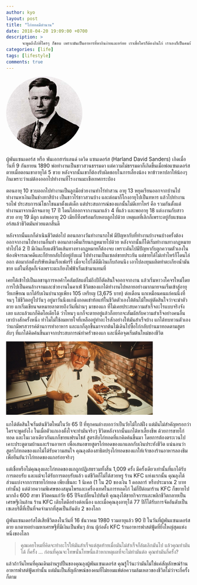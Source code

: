 ```yaml
---
author: kyo
layout: post
title: "ไก่ทอดมีตำนาน"
date: 2018-04-20 19:09:00 +0700
description: >
      จะพูดถึงไก่ที่ใครๆ ก็ชอบ เพราะมันเป็นอาหารที่หากินง่ายและอร่อย เราเชื่อใครก็ต้องกินไก่ เราเองก็เป็นคนนึงที่ชอบกินไก่ แต่ไก่ที่ไหนล่ะที่จะมีตำนานความอร่อยที่ขึ้นชื่อและดังไปทั่วโลกเท่า KFC พูดถึง KFC หน้าลุงอ้วนผู้พันแซนเดอร์ที่ยิ้มๆ ก็ลอยมาเลย แต่ชีวิตลุงนี่ไม่ไก่เลยนะ
categories: [life]
tags: [lifestyle]
comments: true
---
```

<img src="/assets/img/authors/kyo/2018-04-20/KFC1.jpg" alt="Colonel Harland David Sanders" style="border-radius:50%">

ผู้พันแซนเดอร์ส หรือ พันเอกฮาร์แลนด์ เดวิด แซนเดอร์ส (Harland David Sanders) เกิดเมื่อวันที่ 9 กันยายน 1890 พ่อทำงานเป็นชาวสวนธรรมดา แต่ความไม่ธรรมดาก็เกิดขึ้นเมื่อพ่อแซนเดอร์สตายเมื่อตอนเขาอายุได้ 5 ขวบ หลังจากนั้นเขาก็ต้องรับผิดชอบในการเลี้ยงน้อง หาข้าวหาปลาให้น้องๆ กินเพราะว่าแม่ต้องออกไปทำงานที่โรงงานมะเขือเทศกระป่อง

ตอนอายุ 10 ขวบออกไปทำงานเป็นลูกมือช่วยงานทำไร่ทำสวน อายุ 13 หยุดเรียนออกจากบ้านไปทำงานหาเงินเป็นช่างทาสีบ้าง เป็นชาวไร่ชาวสวนบ้าง และต่อมาก็โกงอายุไปเป็นทหาร แล้วไปทำงานรถไฟ ประสบการณ์โชกโชนมาตั้งแต่เด็ก แต่ประสบการณ์ของแกนั้นไม่ดีเทาไหร่ คือ รวมกันตั้งแต่ทำงานมาจากเด็กจนอายุ 17 ปี โดนไล่ออกจากงานมาแล้ว 4 ที่แล้ว และพออายุ 18
แต่งงานกับสาวสวย อายุ 19 มีลูก แต่พออายุ 20 เมียก็ทิ้งพร้อมกับหอบลูกไปด้วย เหตุผลที่เลิกก็เพราะอยู่กับแซนเดอร์สแล้วชีวิตมันห่วยแตกสิ้นดี

หลังจากนั้นแกก็ดำเนินชีวิตต่อไป ตอนกลางวันทำงานรถไฟ มีปัญหากับที่ทำงานบ้างจนบ้างครั้งต้องออกจากงานไปหางานอื่นทำ ตอนกลางคืนเรียนกฏหมายไปด้วย หลังจากนั้นก็ได้เริ่มทำงานทางกฏหมาย ทำไปได้ 2 ปี มีเงินเก็บแต่ชีวิตเส้นทางทางกฏหมายก็ต้องจบ เพราะดันไปมีปัญหากับลูกความตัวเองในห้องพิจารณาคดีและก็ย้ายกลับไปอยู่กับเเม่ ไปทำงานเป็นเซลล์ขายประกัน แต่ขายได้ไม่เท่าไหร่ก็โดนไล่ออก ต่อมาก่อตั้งบริษัทเดินเรือเฟอร์รี่ เมื่อจะไปได้ดีมีเงินเก็บก้อนนึง เอาไปลงทุนผลิตทำตะเกียงน้ำมันขาย แต่ในที่สุดก็เจ๋งเพราะตะเกียงไฟฟ้าเริ่มเข้ามาแทนที่

เคยได้เข้าไปเป็นเลขานุการหอค้าโคลัมบัสแต่ไม่ถึงปีก็ตัดสินใจออกจากงาน แล้วเริ่มหาวงโคจรใหม่โดยการไปเป็นคนล้างจานและช่วยงานในคาเฟ่ ชีวิตของแกได้ทำงานไปหลายอย่างมากมายจนเริ่มเข้าสู่อายุวัยเกษียณ แกได้รับเงินบำนาญเพียง 105 เหรียญ (3,675 บาท) ต่อเดือน แกเหมือนคนแก่คนนึงที่จนๆ ใช้ชีวิตอยู่ไปวันๆ อยู่มาวันนึงแกนั่งกอดเข่าท้อแท้ในชีวิตตัวเองใต้ต้นไม้ใหญ่ตัดสินใจว่าจะฆ่าตัวตาย แกเริ่มเขียนจดหมายลาตายถึงวันที่ผ่านๆ มาของแก ที่ไม่เคยประสบความสำเร็จอะไรแบบจริงจังเลย และแล้วแกก็คิดไอเดียได้ ว่าไหนๆ แกก็จะตายอยู่แล้วก็อยากจะสัมผัสกับความสำเร็จอย่างคนอื่นเขาบ้างสักครั้งหนึ่ง ทำไมไม่ใช้ลมหายใจที่เหลืออยู่ทำอะไรสักอย่างให้มันสำเร็จบ้าง แกได้ทบทวนตัวเองว่าแกมีพรสวรรค์ด้านการทำอาหาร และแกก็ลุกขึ้นมาจากต้นไม้เดินไปซื้อไก่กลับบ้านมาทอดตามสูตรลับๆ ที่แกได้คิดค้นขึ้นมาจากประสบการณ์ทำครัวของแก และนี่คือจุดเริ่มต้นใหม่ของชีวิต

![Legendary of KFC](/assets/img/authors/kyo/2018-04-20/KFC2.jpg)

แกได้ตัดสินใจเริ่มต้นชีวิตใหม่ในวัย 65 ปี ที่ทุกคนต่างบอกว่าเป็นวัยไม้ใกล้ฝั่ง แต่มันไม่สำคัญหรอกว่าใครจะพูดยังไง ในเมื่อตัวแกเองตั้งใจจะทำมันจริงๆ ชีวิตหลังจากนั้นแกได้หาเลี้ยงชีพ
ด้วยการขายไก่ทอด และในเวลาเดียวกันแกก็ขายแฟรนไชส์ สูตรลับไก่ทอดที่แกคิดค้นขึ้นมา โดยการต้องตระเวนไปเคาะประตูตามบ้านและร้านอาหาร เพื่อเสนอขายสูตรไก่ทอดของแกแลกกับเงินประทังชีวิต แน่นอนว่าสูตรไก่ทอดของแกไม่ได้รับความสนใจ คุณลุงต้องสาธิตปรุงไก่ทอดของแกให้เจ้าของร้านอาหารลองชิม เพื่อยืนยันว่าไก่ทอดของแกอร่อยจริงๆ

แต่เชื่อหรือไม่คุณลุงและไก่ทอดของแกถูกปฏิเสธรวมทั้งสิ้น 1,009 ครั้ง มีครั้งเดียวเท่านั้นที่แกได้รับการตอบรับ
และแม้จะได้รับการตอบรับแล้ว แต่ชีวิตก็ไม่ได้สวยหรู ร้าน KFC แห่งแรกนั้น คุณลุงได้ส่วนแบ่งจากการขายไก่ทอด เพียงชิ้นละ 1 นิเคล (1 ใน 20 ของเงิน 1 ดอลลาร์ หรือประมาณ 2 บาทเท่านั้น) แต่ด้วยความพิเศษของสมุนไพรและเครื่องเทศในการทอดไก่ ไม่กี่ปีต่อมาร้าน KFC ก็ขยายไปมากถึง 600 สาขา ชีวิตคนแก่วัย 65 ปีจึงเปลี่ยนไปทันที คุณลุงได้ขายกิจการและพลิกชีวิตกลายเป็นเศรษฐีเงินล้าน ร้าน KFC เติบโตดีอย่างต่อเนื่อง และเมื่อคุณลุงอายุได้ 77 ปีก็ได้รับการจัดอันดับเป็นเซเลบริตี้ที่เป็นที่จดจำมากที่สุดเป็นอันดับ 2 ของโลก

ผู้พันแซนเดอร์สได้เสียชีวิตลงในวันที่ 16 ธันวาคม 1980 รวมอายุแล้ว 90 ปี ในวันที่ผู้พันแซนเดอร์สตาย
แกตายอย่างมหาเศรษฐีที่มีเงินเป็นพันๆ ล้าน ผู้ก่อตั้ง KFC ร้านอาหารฟาสต์ฟู้ดที่ยิ่งใหญ่สุดแห่งหนึ่งของโลก

> คุณเคยไหมที่คิดจะทำอะไรให้มันสำเร็จแต่สุดท้ายเมื่อมันไม่สำเร็จก็ล้มเลิกมันไป แล้วคุณทำมันได้
กี่ครั้ง ... ก่อนที่คุณจะโทษนั่นโทษนี่แล้วหาเหตุผลที่จะไม่ทำมันต่อ คุณทำมันกี่ครั้ง?

แล้วถ้าวันไหนที่คุณเดินผ่านรูปปั้นของคุณลุงผู้พันแซนเดอร์ส คุณรู้ไว้นะว่ามันไม่ใช่แค่สัญลักษณ์ร้านอาหารฟาสต์ฟู้ดเท่านั้น แต่มันเป็นสัญลักษณ์ของคนที่ไม่ยอมแพ้ต่อความล้มเหลวของชีวิตไม่ว่าจะกี่ครั้งก็ตาม
